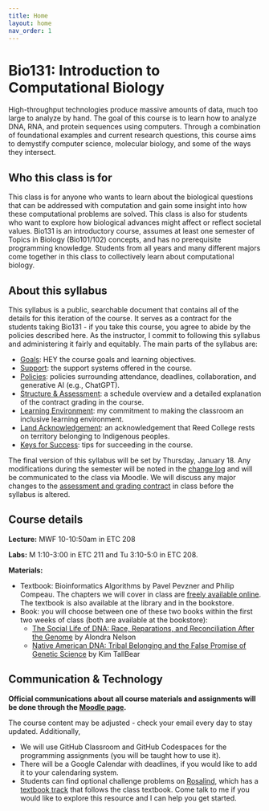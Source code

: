 ```yaml
---
title: Home
layout: home
nav_order: 1
---
```


# Bio131: Introduction to Computational Biology

High-throughput technologies produce massive amounts of data, much too large to analyze by hand. The goal of this course is to learn how to analyze DNA, RNA, and protein sequences using computers. Through a combination of foundational examples and current research questions, this course aims to demystify computer science, molecular biology, and some of the ways they intersect.

## Who this class is for

This class is for anyone who wants to learn about the biological questions that can be addressed with computation and gain some insight into how these computational problems are solved. This class is also for students who want to explore how biological advances might affect or reflect societal values. Bio131 is an introductory course, assumes at least one semester of Topics in Biology (Bio101/102) concepts, and has no prerequisite programming knowledge. Students from all years and many different majors come together in this class to collectively learn about computational biology.

## About this syllabus

This syllabus is a public, searchable document that contains all of the details for this iteration of the course. It serves as a contract for the students taking Bio131 - if you take this course, you agree to abide by the policies described here. As the instructor, I commit to following this syllabus and administering it fairly and equitably. The main parts of the syllabus are:

- [Goals](doc/goals.md): HEY the course goals and learning objectives.
- [Support](support2.md): the support systems offered in the course.
- [Policies](policies.md): policies surrounding attendance, deadlines, collaboration, and generative AI (e.g., ChatGPT).
- [Structure & Assessment](assessment/index.md): a schedule overview and a detailed explanation of the contract grading in the course.
- [Learning Environment](doc/environment.md): my commitment to making the classroom an inclusive learning environment.
- [Land Acknowledgement](doc/acknowledgement.md): an acknowledgement that Reed College rests on territory belonging to Indigenous peoples.
- [Keys for Success](doc/tips.md): tips for succeeding in the course.

The final version of this syllabus will be set by Thursday, January 18.  Any modifications during the semester will be noted in the [change log](doc/changelog.md) and will be communicated to the class via Moodle. We will discuss any major changes to the [assessment and grading contract](doc/assessment/index.md) in class before the syllabus is altered.

## Course details

**Lecture:** MWF 10-10:50am in ETC 208

**Labs:** M 1:10-3:00 in ETC 211 and Tu 3:10-5:0 in ETC 208.

**Materials:**
- Textbook: Bioinformatics Algorithms by Pavel Pevzner and Philip Compeau. The chapters we will cover in class are [freely available online](https://www.bioinformaticsalgorithms.org/read-the-book). The textbook is also available at the library and in the bookstore.
- Book: you will choose between one of these two books within the first two weeks of class (both are available at the bookstore):
  - [The Social Life of DNA: Race, Reparations, and Reconciliation After the Genome](http://www.alondranelson.com/books/the-social-life-of-dna-race-reparations-and-reconciliation-after-the-genome) by Alondra Nelson
  - [Native American DNA: Tribal Belonging and the False Promise of Genetic Science](https://www.upress.umn.edu/book-division/books/native-american-dna) by Kim TallBear
  
## Communication & Technology

**Official communications about all course materials and assignments will be done through the [Moodle page]((https://moodle.reed.edu/course/view.php?id=5287)).** 

The course content may be adjusted - check your email every day to stay updated. Additionally,
- We will use GitHub Classroom and GitHub Codespaces for the programming assignments (you will be taught how to use it).
- There will be a Google Calendar with deadlines, if you would like to add it to your calendaring system.
- Students can find optional challenge problems on [Rosalind](https://rosalind.info/problems/locations/), which has a [textbook track](https://rosalind.info/problems/list-view/?location=bioinformatics-textbook-track) that follows the class textbook. Come talk to me if you would like to explore this resource and I can help you get started.

